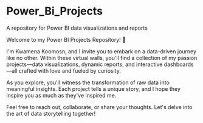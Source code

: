 # Power_Bi_Projects
A repository for Power BI data visualizations and reports

Welcome to my Power BI Projects Repository! 🚀

I'm Kwamena Koomosn, and I invite you to embark on a data-driven journey like no other. Within these virtual walls, you'll find a collection of my passion projects—data visualizations, dynamic reports, and interactive dashboards—all crafted with love and fueled by curiosity.

As you explore, you'll witness the transformation of raw data into meaningful insights. Each project tells a unique story, and I hope they inspire you as much as they've inspired me.

Feel free to reach out, collaborate, or share your thoughts. Let's delve into the art of data storytelling together!





